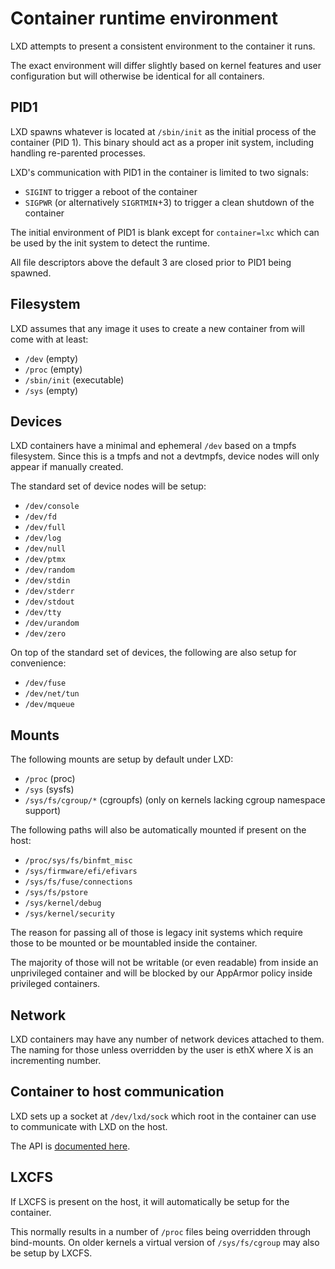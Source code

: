 # Container runtime environment
LXD attempts to present a consistent environment to the container it runs.

The exact environment will differ slightly based on kernel features and user
configuration but will otherwise be identical for all containers.

## PID1
LXD spawns whatever is located at `/sbin/init` as the initial process of the container (PID 1).
This binary should act as a proper init system, including handling re-parented processes.

LXD's communication with PID1 in the container is limited to two signals:

 - `SIGINT` to trigger a reboot of the container
 - `SIGPWR` (or alternatively `SIGRTMIN`+3) to trigger a clean shutdown of the container

The initial environment of PID1 is blank except for `container=lxc` which can
be used by the init system to detect the runtime.

All file descriptors above the default 3 are closed prior to PID1 being spawned.

## Filesystem
LXD assumes that any image it uses to create a new container from will come with at least:

 - `/dev` (empty)
 - `/proc` (empty)
 - `/sbin/init` (executable)
 - `/sys` (empty)

## Devices
LXD containers have a minimal and ephemeral `/dev` based on a tmpfs filesystem.
Since this is a tmpfs and not a devtmpfs, device nodes will only appear if manually created.

The standard set of device nodes will be setup:

 - `/dev/console`
 - `/dev/fd`
 - `/dev/full`
 - `/dev/log`
 - `/dev/null`
 - `/dev/ptmx`
 - `/dev/random`
 - `/dev/stdin`
 - `/dev/stderr`
 - `/dev/stdout`
 - `/dev/tty`
 - `/dev/urandom`
 - `/dev/zero`

On top of the standard set of devices, the following are also setup for convenience:

 - `/dev/fuse`
 - `/dev/net/tun`
 - `/dev/mqueue`

## Mounts
The following mounts are setup by default under LXD:

 - `/proc` (proc)
 - `/sys` (sysfs)
 - `/sys/fs/cgroup/*` (cgroupfs) (only on kernels lacking cgroup namespace support)

The following paths will also be automatically mounted if present on the host:

 - `/proc/sys/fs/binfmt_misc`
 - `/sys/firmware/efi/efivars`
 - `/sys/fs/fuse/connections`
 - `/sys/fs/pstore`
 - `/sys/kernel/debug`
 - `/sys/kernel/security`

The reason for passing all of those is legacy init systems which require
those to be mounted or be mountabled inside the container.

The majority of those will not be writable (or even readable) from inside an
unprivileged container and will be blocked by our AppArmor policy inside
privileged containers.

## Network
LXD containers may have any number of network devices attached to them.
The naming for those unless overridden by the user is ethX where X is an incrementing number.

## Container to host communication
LXD sets up a socket at `/dev/lxd/sock` which root in the container can use to communicate with LXD on the host.

The API is [documented here](dev-lxd.md).

## LXCFS
If LXCFS is present on the host, it will automatically be setup for the container.

This normally results in a number of `/proc` files being overridden through bind-mounts.
On older kernels a virtual version of `/sys/fs/cgroup` may also be setup by LXCFS.
